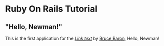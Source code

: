 # Ruby On Rails Tutorial

## "Hello, Newman!"

This is the first application for the [*Link text*](https://www.railstutorial.org/)
 by [Bruce Baron](https://www.github.com/bbaron/hello_app), Hello, Newman!